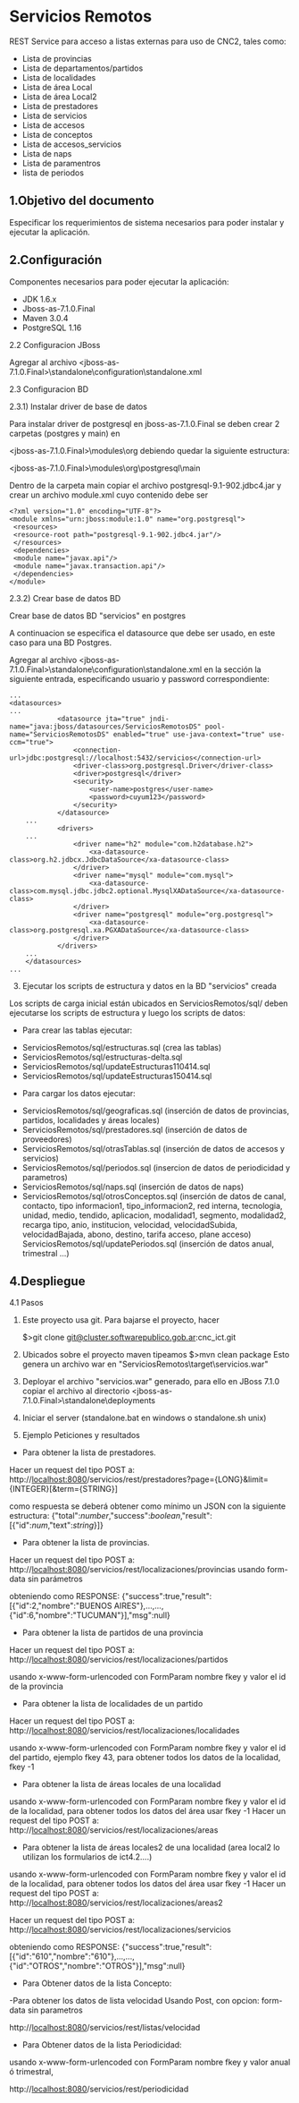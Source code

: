 Servicios Remotos
============

REST Service para acceso a listas externas para uso de CNC2, tales como:

- Lista de provincias
- Lista de departamentos/partidos
- Lista de localidades
- Lista de área Local
- Lista de área Local2
- Lista de prestadores
- Lista de servicios
- Lista de accesos
- Lista de conceptos
- Lista de accesos_servicios
- Lista de naps
- Lista de paramentros
- lista de periodos

1.Objetivo del documento 
-------------------------

Especificar los requerimientos de sistema necesarios para poder instalar y ejecutar la aplicación.

2.Configuración
---------------
Componentes necesarios para poder ejecutar la aplicación:
*	JDK 1.6.x
*	Jboss-as-7.1.0.Final
*	Maven 3.0.4
*	PostgreSQL 1.16

2.2	Configuracion JBoss

Agregar al archivo <jboss-as-7.1.0.Final>\standalone\configuration\standalone.xml

2.3	Configuracion BD  

2.3.1) Instalar driver de base de datos

   Para instalar driver de postgresql en jboss-as-7.1.0.Final se deben crear 2 carpetas (postgres y main) en 
   
   <jboss-as-7.1.0.Final>\modules\org  debiendo quedar la siguiente estructura:
   
   <jboss-as-7.1.0.Final>\modules\org\postgresql\main 
   
   Dentro de la carpeta main copiar el archivo postgresql-9.1-902.jdbc4.jar y crear un archivo module.xml cuyo
   contenido debe ser
   
	<?xml version="1.0" encoding="UTF-8"?>
	<module xmlns="urn:jboss:module:1.0" name="org.postgresql">
	 <resources>
	 <resource-root path="postgresql-9.1-902.jdbc4.jar"/>
	 </resources>
	 <dependencies>
	 <module name="javax.api"/>
	 <module name="javax.transaction.api"/>
	 </dependencies>
	</module>
	
2.3.2) Crear base de datos BD

Crear base de datos BD "servicios" en postgres

A continuacion se especifica el datasource que debe ser usado, en este caso para una BD Postgres.

Agregar al archivo <jboss-as-7.1.0.Final>\standalone\configuration\standalone.xml en la sección <datasources> 
la siguiente entrada, especificando usuario y password correspondiente:

	...
	<datasources>
	...
                <datasource jta="true" jndi-name="java:jboss/datasources/ServiciosRemotosDS" pool-name="ServiciosRemotosDS" enabled="true" use-java-context="true" use-ccm="true">
					<connection-url>jdbc:postgresql://localhost:5432/servicios</connection-url>
					<driver-class>org.postgresql.Driver</driver-class>
					<driver>postgresql</driver>
					<security>
						<user-name>postgres</user-name>
						<password>cuyum123</password>
					</security>
				</datasource>
        ...        
                <drivers>
        ...
                    <driver name="h2" module="com.h2database.h2">
                        <xa-datasource-class>org.h2.jdbcx.JdbcDataSource</xa-datasource-class>
                    </driver>
                    <driver name="mysql" module="com.mysql">
                        <xa-datasource-class>com.mysql.jdbc.jdbc2.optional.MysqlXADataSource</xa-datasource-class>
                    </driver>
                    <driver name="postgresql" module="org.postgresql">
                        <xa-datasource-class>org.postgresql.xa.PGXADataSource</xa-datasource-class>
                    </driver>
                </drivers>
        ...        
        </datasources>
	...	 
	
3) Ejecutar los scripts de estructura y datos en la BD "servicios" creada

Los scripts de carga inicial están ubicados en ServiciosRemotos/sql/ deben ejecutarse los scripts de estructura y luego los scripts de datos:
* Para crear las tablas ejecutar:
- ServiciosRemotos/sql/estructuras.sql (crea las tablas)
- ServiciosRemotos/sql/estructuras-delta.sql 
- ServiciosRemotos/sql/updateEstructuras110414.sql 
- ServiciosRemotos/sql/updateEstructuras150414.sql
* Para cargar los datos ejecutar:
- ServiciosRemotos/sql/geograficas.sql (inserción de datos de provincias, partidos, localidades y áreas locales)
- ServiciosRemotos/sql/prestadores.sql (inserción de datos de proveedores)
- ServiciosRemotos/sql/otrasTablas.sql (inserción de datos de accesos y servicios)
- ServiciosRemotos/sql/periodos.sql (insercion de datos de periodicidad y parametros)
- ServiciosRemotos/sql/naps.sql (inserción de datos de naps)
- ServiciosRemotos/sql/otrosConceptos.sql (inserción de datos de canal, contacto, tipo informacion1, tipo_informacion2, red interna, tecnologia, unidad, medio, tendido, aplicacion, modalidad1, segmento, modalidad2, recarga tipo, anio, institucion, velocidad, velocidadSubida, velocidadBajada, abono, destino, tarifa acceso, plane acceso)
ServiciosRemotos/sql/updatePeriodos.sql (inserción de datos anual, trimestral ...)


4.Despliegue
------------

4.1 Pasos

1) Este proyecto usa git. Para bajarse el proyecto, hacer 

	$>git clone git@cluster.softwarepublico.gob.ar:cnc_ict.git
	
2) Ubicados sobre el proyecto maven tipeamos
	$>mvn clean package
	Esto genera un archivo war en "ServiciosRemotos\target\servicios.war"
3) Deployar el archivo "servicios.war" generado, para ello
   en JBoss 7.1.0 copiar el archivo al directorio <jboss-as-7.1.0.Final>\standalone\deployments 
4) Iniciar el server (standalone.bat en windows o standalone.sh unix)


5. Ejemplo Peticiones y resultados

* Para obtener la lista de prestadores.

Hacer un request del tipo POST a:
http://<localhost:8080>/servicios/rest/prestadores?page={LONG}&limit={INTEGER}[&term={STRING}]

como respuesta se deberá obtener como mínimo un JSON con la siguiente estructura:
{"total":_number_,"success":_boolean_,"result":[{"id":_num_,"text":_string_}]}


* Para obtener la lista de provincias.

Hacer un request del tipo POST a:
http://<localhost:8080>/servicios/rest/localizaciones/provincias
usando form-data sin parámetros

obteniendo como RESPONSE:
{"success":true,"result":[{"id":2,"nombre":"BUENOS AIRES"},...,...,{"id":6,"nombre":"TUCUMAN"}],"msg":null}


* Para obtener la lista de partidos de una provincia

Hacer un request del tipo POST a:
http://<localhost:8080>/servicios/rest/localizaciones/partidos

usando x-www-form-urlencoded
con FormParam nombre fkey y valor el id de la provincia

* Para obtener la lista de localidades de un partido

Hacer un request del tipo POST a:
http://<localhost:8080>/servicios/rest/localizaciones/localidades

usando x-www-form-urlencoded
con FormParam nombre fkey y valor el id del partido, ejemplo fkey  43,
para obtener todos los datos de la localidad, fkey -1


* Para obtener la lista de áreas locales de una localidad

usando x-www-form-urlencoded
con FormParam nombre fkey y valor el id de la localidad,
para obtener todos los datos del área usar fkey -1
Hacer un request del tipo POST a:
http://<localhost:8080>/servicios/rest/localizaciones/areas

* Para obtener la lista de áreas locales2 de una localidad (area local2 lo utilizan los formularios de ict4.2....)

usando x-www-form-urlencoded
con FormParam nombre fkey y valor el id de la localidad,
para obtener todos los datos del área usar fkey -1
Hacer un request del tipo POST a:
http://<localhost:8080>/servicios/rest/localizaciones/areas2

Hacer un request del tipo POST a:
http://<localhost:8080>/servicios/rest/localizaciones/servicios

obteniendo como RESPONSE:
{"success":true,"result":[{"id":"610","nombre":"610"},...,...,{"id":"OTROS","nombre":"OTROS"}],"msg":null}

* Para Obtener datos de la lista Concepto:


-Para obtener los datos de lista velocidad
Usando Post, con opcion: form-data sin parametros

http://<localhost:8080>/servicios/rest/listas/velocidad

* Para Obtener datos de la lista Periodicidad:

usando x-www-form-urlencoded
con FormParam nombre fkey y valor anual ó trimestral,

http://<localhost:8080>/servicios/rest/periodicidad


